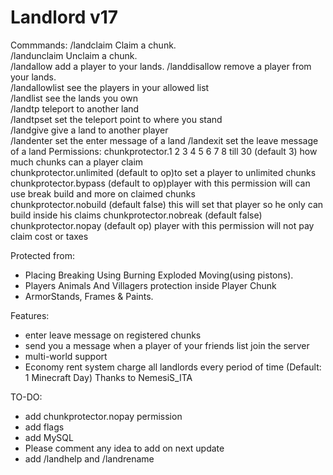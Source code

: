 # Landlord v17

Commmands:
	/landclaim <landname>	Claim a chunk.	
	/landunclaim <landname>	Unclaim a chunk.	
	/landallow <friend>	add a player to your lands.	
	/landdisallow <friend>	remove a player from your lands.	
	/landallowlist	see the players in your allowed list	
	/landlist <player>	see the lands you own	
	/landtp <landname>	teleport to another land	
	/landtpset	set the teleport point to where you stand	
	/landgive <landname> <player>	give a land to another player	
	/landenter <landname> <the message>	set the enter message of a land	
	/landexit <landname> <the message>	set the leave message of a land
Permissions:
	chunkprotector.1 2 3 4 5 6 7 8 till 30	(default 3) how much chunks can a player claim	
	chunkprotector.unlimited	(default to op)to set a player to unlimited chunks	
	chunkprotector.bypass	(default to op)player with this permission will can use break 
	build and more on claimed chunks	
	chunkprotector.nobuild	(default false) this will set that player so he only can 
	build inside his claims	
	chunkprotector.nobreak	(default false)	
	chunkprotector.nopay	(default op) player with this permission will not pay claim cost or taxes

Protected from:
- Placing Breaking Using Burning Exploded Moving(using pistons).
- Players Animals And Villagers protection inside Player Chunk
- ArmorStands, Frames & Paints.

Features:
- enter leave message on registered chunks
- send you a message when a player of your friends list join the server
- multi-world support
- Economy rent system charge all landlords every period of time (Default: 1 Minecraft Day)
Thanks to NemesiS_ITA

TO-DO:
- add chunkprotector.nopay permission
- add flags
- add MySQL
- Please comment any idea to add on next update
- add /landhelp and /landrename

 
